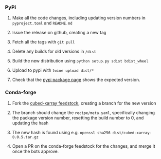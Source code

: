 ### PyPi

1. Make all the code changes, including updating version numbers in `pyproject.toml` and `README.md`

2. Issue the release on github, creating a new tag

3. Fetch all the tags with `git pull`

4. Delete any builds for old versions in `/dist`

5. Build the new distribution using `python setup.py sdist bdist_wheel`

6. Upload to pypi with `twine upload dist/*`

7. Check that the [pypi package page](https://pypi.org/project/cubed-xarray/) shows the expected version.

### Conda-forge

1. Fork the [cubed-xarray feedstock](https://github.com/conda-forge/cubed-xarray-feedstock), creating a branch for the new version

2. The branch should change the `recipe/meta.yaml`, specifically changing the package version number, resetting the build number to 0, and updating the hash

3. The new hash is found using e.g. `openssl sha256 dist/cubed-xarray-0.0.5.tar.gz`

4. Open a PR on the conda-forge feedstock for the changes, and merge it once the bots approve.
